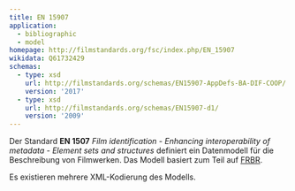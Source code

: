 ```yaml
---
title: EN 15907
application:
  - bibliographic
  - model
homepage: http://filmstandards.org/fsc/index.php/EN_15907
wikidata: Q61732429
schemas:
  - type: xsd
    url: http://filmstandards.org/schemas/EN15907-AppDefs-BA-DIF-COOP/
    version: '2017'
  - type: xsd
    url: http://filmstandards.org/schemas/EN15907-d1/
    version: '2009'
---
```


Der Standard **EN 1507** *Film identification - Enhancing interoperability of
metadata - Element sets and structures* definiert ein Datenmodell für die
Beschreibung von Filmwerken. Das Modell basiert zum Teil auf [FRBR](frbr).

Es existieren mehrere XML-Kodierung des Modells.
